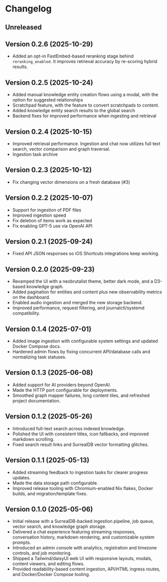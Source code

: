 # Changelog
## Unreleased

## Version 0.2.6 (2025-10-29)
- Added an opt-in FastEmbed-based reranking stage behind `reranking_enabled`. It improves retrieval accuracy by re-scoring hybrid results.

## Version 0.2.5 (2025-10-24)
- Added manual knowledge entity creation flows using a modal, with the option for suggested relationships
- Scratchpad feature, with the feature to convert scratchpads to content.
- Added knowledge entity search results to the global search
- Backend fixes for improved performance when ingesting and retrieval

## Version 0.2.4 (2025-10-15)
- Improved retrieval performance. Ingestion and chat now utilizes full text search, vector comparison and graph traversal.
- Ingestion task archive

## Version 0.2.3 (2025-10-12)
- Fix changing vector dimensions on a fresh database (#3)

## Version 0.2.2 (2025-10-07)
- Support for ingestion of PDF files
- Improved ingestion speed
- Fix deletion of items work as expected
- Fix enabling GPT-5 use via OpenAI API

## Version 0.2.1 (2025-09-24)
- Fixed API JSON responses so iOS Shortcuts integrations keep working.

## Version 0.2.0 (2025-09-23)
- Revamped the UI with a neobrutalist theme, better dark mode, and a D3-based knowledge graph.
- Added pagination for entities and content plus new observability metrics on the dashboard.
- Enabled audio ingestion and merged the new storage backend.
- Improved performance, request filtering, and journalctl/systemd compatibility.

## Version 0.1.4 (2025-07-01)
- Added image ingestion with configurable system settings and updated Docker Compose docs.
- Hardened admin flows by fixing concurrent API/database calls and normalizing task statuses.

## Version 0.1.3 (2025-06-08)
- Added support for AI providers beyond OpenAI.
- Made the HTTP port configurable for deployments.
- Smoothed graph mapper failures, long content tiles, and refreshed project documentation.

## Version 0.1.2 (2025-05-26)
- Introduced full-text search across indexed knowledge.
- Polished the UI with consistent titles, icon fallbacks, and improved markdown scrolling.
- Fixed search result links and SurrealDB vector formatting glitches.

## Version 0.1.1 (2025-05-13)
- Added streaming feedback to ingestion tasks for clearer progress updates.
- Made the data storage path configurable.
- Improved release tooling with Chromium-enabled Nix flakes, Docker builds, and migration/template fixes.

## Version 0.1.0 (2025-05-06)
- Initial release with a SurrealDB-backed ingestion pipeline, job queue, vector search, and knowledge graph storage.
- Delivered a chat experience featuring streaming responses, conversation history, markdown rendering, and customizable system prompts.
- Introduced an admin console with analytics, registration and timezone controls, and job monitoring.
- Shipped a Tailwind/daisyUI web UI with responsive layouts, modals, content viewers, and editing flows.
- Provided readability-based content ingestion, API/HTML ingress routes, and Docker/Docker Compose tooling.
